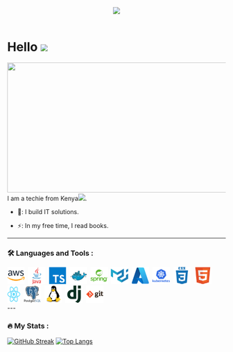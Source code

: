 <div id="header" align="center">
  <img src="https://media.giphy.com/media/M9gbBd9nbDrOTu1Mqx/giphy.gif" width="100"/>
</div>
<img src="https://komarev.com/ghpvc/?username=rocceli&style=flat-square&color=blue" alt=""/>
<h1>
  Hello
  <img src="https://media.giphy.com/media/hvRJCLFzcasrR4ia7z/giphy.gif" width="30px"/>
</h1>
<div align="center">
  <img src="https://media.giphy.com/media/dWesBcTLavkZuG35MI/giphy.gif" width="600" height="300"/>
</div>
I am a techie from Kenya<img src="https://media.giphy.com/media/WUlplcMpOCEmTGBtBW/giphy.gif" width="30">.

- 🌱: I  build IT solutions.

- ⚡: In my free time, I read books.
- ---

### :hammer_and_wrench: Languages and Tools :
<div>
  <img src = "https://github.com/devicons/devicon/blob/master/icons/amazonwebservices/amazonwebservices-original-wordmark.svg" title = "AWS" alt = "Amazon AWS" width = "40" height = "40" />&nbsp;
  <img src="https://github.com/devicons/devicon/blob/master/icons/java/java-original-wordmark.svg" title="Java" alt="Java" width="40" height="40"/>&nbsp;
  <img src = "https://github.com/devicons/devicon/blob/master/icons/typescript/typescript-original.svg" title="Typescript" alt= "Typescript" width="40" height="40"/>&nbsp;
  <img src="https://github.com/devicons/devicon/blob/master/icons/docker/docker-original.svg" title="Docker" alt="Docker" width="40" height="40"/>&nbsp;
  <img src="https://github.com/devicons/devicon/blob/master/icons/spring/spring-original-wordmark.svg" title="Spring" alt="Spring" width="40" height="40"/>&nbsp;
  <img src="https://github.com/devicons/devicon/blob/master/icons/materialui/materialui-original.svg" title="Material UI" alt="Material UI" width="40" height="40"/>&nbsp;
  <img src="https://github.com/devicons/devicon/blob/master/icons/azure/azure-original.svg" title="Azure" alt="Azure" width="40" height="40"/>&nbsp;
  <img src="https://github.com/devicons/devicon/blob/master/icons/kubernetes/kubernetes-plain-wordmark.svg" title="Kubernetes" alt="kubernetes " width="40" height="40"/>&nbsp;
  <img src="https://github.com/devicons/devicon/blob/master/icons/css3/css3-plain-wordmark.svg"  title="CSS3" alt="CSS" width="40" height="40"/>&nbsp;
  <img src="https://github.com/devicons/devicon/blob/master/icons/html5/html5-original.svg" title="HTML5" alt="HTML" width="40" height="40"/>&nbsp;
  <img src="https://github.com/devicons/devicon/blob/master/icons/react/react-original.svg" title="React" alt="React" width="30" height="40"/>&nbsp;
  <img src="https://github.com/devicons/devicon/blob/master/icons/postgresql/postgresql-original-wordmark.svg" title="PostgresSQL"  alt="PostgresSQL" width="40" height="40"/>&nbsp;
  <img src="https://github.com/devicons/devicon/blob/master/icons/linux/linux-original.svg" title="linux"  alt="linux" width="40" height="40"/>&nbsp;
  <img src="https://github.com/devicons/devicon/blob/master/icons/django/django-plain.svg" title="Django" alt="Dj"width="40" height="40"/>&nbsp;
  <img src="https://github.com/devicons/devicon/blob/master/icons/git/git-original-wordmark.svg" title="Git" **alt="Git" width="40" height="40"/>
</div>
---

### :fire: My Stats :
[![GitHub Streak](http://github-readme-streak-stats.herokuapp.com?user=rocceli&theme=dark&background=000000)](https://git.io/streak-stats)
[![Top Langs](https://github-readme-stats.vercel.app/api/top-langs/?username=rocceli&exclude_repo=some-repo-name&layout=compact&theme=dark&langs_count=5&card_width=300&hide=html,css,bootstrap,SCSS,php,javascript)](https://github.com/anuraghazra/github-readme-stats)

